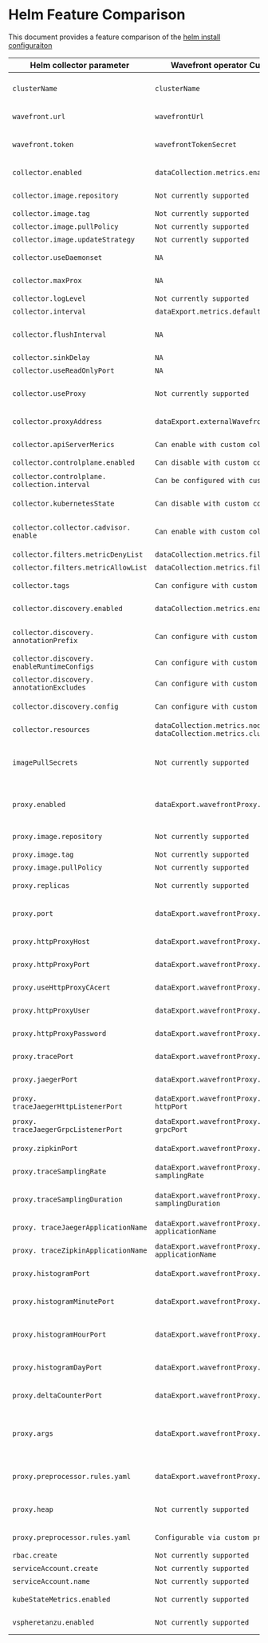 # Helm Feature Comparison
This document provides a feature comparison of the [helm install configuraiton](https://github.com/wavefrontHQ/helm/tree/master/wavefront#configuration)


| Helm collector parameter                      | Wavefront operator Custom Resource `spec`.                                                           | Description                                                                                                                                               |
|-----------------------------------------------|------------------------------------------------------------------------------------------------------|-----------------------------------------------------------------------------------------------------------------------------------------------------------|
| `clusterName`                                 | `clusterName`                                                                                        | ClusterName is a unique name for the Kubernetes cluster to be identified via a metric tag on Wavefront                                                    |
| `wavefront.url`                               | `wavefrontUrl`                                                                                       | Wavefront URL for your cluster. Ex: https://<your_cluster>.wavefront.com                                                                                  |
| `wavefront.token`                             | `wavefrontTokenSecret`                                                                               | WavefrontTokenSecret is the name of the secret that contains a wavefront API Token.                                                                       |
| `collector.enabled`                           | `dataCollection.metrics.enable`                                                                      | Metrics holds the configuration for node and cluster collectors.                                                                                          |
| `collector.image.repository`                  | `Not currently supported`                                                                            | Wavefront collector image registry and name                                                                                                               |
| `collector.image.tag`                         | `Not currently supported`                                                                            | Wavefront collector image tag                                                                                                                             |
| `collector.image.pullPolicy`                  | `Not currently supported`                                                                            | Wavefront collector image pull policy                                                                                                                     |
| `collector.image.updateStrategy`              | `Not currently supported`                                                                            | Wavefront collector updateStrategy                                                                                                                        |
| `collector.useDaemonset`                      | `NA`                                                                                                 | The operator uses an improved leader deployment/daemonSet architecture                                                                                    |
| `collector.maxProx`                           | `NA`                                                                                                 | Not supported in helm or operator install                                                                                                                 |
| `collector.logLevel`                          | `Not currently supported`                                                                            | Min logging level (info, debug, trace)                                                                                                                    |
| `collector.interval`                          | `dataExport.metrics.defaultCollectionInterval`                                                       | Default metrics collection interval                                                                                                                       |
| `collector.flushInterval`                     | `NA`                                                                                                 | This option was removed and the optimal flush interval is automatically set.                                                                              |
| `collector.sinkDelay`                         | `NA`                                                                                                 | This option was removed.                                                                                                                                  |
| `collector.useReadOnlyPort`                   | `NA`                                                                                                 | This option was removed.                                                                                                                                  |
| `collector.useProxy`                          | `Not currently supported`                                                                            | Operator no longer supports direct ingest, requires internal or external proxy configuration                                                              |
| `collector.proxyAddress`                      | `dataExport.externalWavefrontProxy.Url`                                                              | Url is the proxy URL that the collector sends metrics to.                                                                                                 |
| `collector.apiServerMerics`                   | `Can enable with custom collector config`                                                            | Collect metrics about Kubernetes API server.                                                                                                              |
| `collector.controlplane.enabled`              | `Can disable with custom collector config`                                                           | Enable control plane metrics.                                                                                                                             |
| `collector.controlplane. collection.interval` | `Can be configured with custom collector config`                                                   | The collection interval for the control plane metrics                                                                                                     |
| `collector.kubernetesState`                   | `Can disable with custom collector config`                                                           | Collect metrics about Kubernetes resource states.                                                                                                         |
| `collector.collector.cadvisor. enable`        | `Can enable with custom collector config`                                                            | Enable cAdvisor prometheus endpoint. See the cAdvisor docs for details on what metrics are available.                                                     |
| `collector.filters.metricDenyList`            | `dataCollection.metrics.filters.denyList`                                                            | List of metric patterns to deny.                                                                                                                          |
| `collector.filters.metricAllowList`           | `dataCollection.metrics.filters.allowList`                                                           | List of metric patterns to allow.                                                                                                                         |
| `collector.tags`                              | `Can configure with custom collector config`                                                         | collector.tags	Map of tags (key/value) to add to all metrics collected                                                                                   |
| `collector.discovery.enabled`                 | `dataCollection.metrics.enableDiscovery`                                                             | Rules based and Prometheus endpoints auto-discovery. Defaults to true.                                                                                    |
| `collector.discovery. annotationPrefix`       | `Can configure with custom collector config`                                                         | Replaces prometheus.io as prefix for annotations of auto-discovered Prometheus endpoints                                                                  |
| `collector.discovery. enableRuntimeConfigs`   | `Can configure with custom collector config`                                                         | Enable runtime discovery rules                                                                                                                            |
| `collector.discovery. annotationExcludes`     | `Can configure with custom collector config`                                                         | Exclude resources from annotation based auto-discovery                                                                                                    |
| `collector.discovery.config`                  | `Can configure with custom collector config`                                                         | Exclude resources from annotation based auto-discovery                                                                                                    |
| `collector.resources`                         | `dataCollection.metrics.nodeCollector.resources` `dataCollection.metrics.clusterCollector.resources` | Configuration for rules based auto-discovery                                                                                                              |
| `imagePullSecrets`                            | `Not currently supported`                                                                            | Enable Wavefront proxy and collector to pull from private image repositories. Note: secret must exist in namespace that will be used for the installation. |
| `proxy.enabled`                               | `dataExport.wavefrontProxy.enable`                                                                   | Enable is whether to enable the wavefront proxy. Defaults to true. Disable to use `dataExport.externalWavefrontProxy.Url`                                 |
| `proxy.image.repository`                      | `Not currently supported`                                                                            | Wavefront collector image registry and name                                                                                                               |
| `proxy.image.tag`                             | `Not currently supported`                                                                            | Wavefront proxy image tag                                                                                                                                 |
| `proxy.image.pullPolicy`                      | `Not currently supported`                                                                            | Wavefront proxy image pull policy                                                                                                                         |
| `proxy.replicas`                              | `Not currently supported`                                                                            | Replicas to deploy for Wavefront proxy (usually 1)                                                                                                        |
| `proxy.port`                                  | `dataExport.wavefrontProxy.metricPort`                                                               | MetricPort is the port for sending Wavefront data format metrics. Defaults to 2878.                                                                       |
| `proxy.httpProxyHost`                         | `dataExport.wavefrontProxy.httpProxy.secret`                                                         | Name of the secret containing the HttpProxy configuration.                                                                                                |
| `proxy.httpProxyPort`                         | `dataExport.wavefrontProxy.httpProxy.secret`                                                         | Name of the secret containing the HttpProxy configuration.                                                                                                |
| `proxy.useHttpProxyCAcert`                    | `dataExport.wavefrontProxy.httpProxy.secret`                                                         | Name of the secret containing the HttpProxy configuration.                                                                                                |
| `proxy.httpProxyUser`                         | `dataExport.wavefrontProxy.httpProxy.secret`                                                         | Name of the secret containing the HttpProxy configuration.                                                                                                |
| `proxy.httpProxyPassword`                     | `dataExport.wavefrontProxy.httpProxy.secret`                                                         | Name of the secret containing the HttpProxy configuration.                                                                                                |
| `proxy.tracePort`                             | `dataExport.wavefrontProxy.tracing.wavefront.port`                                                   | Port for sending distributed wavefront format tracing data (usually 30000)                                                                                |
| `proxy.jaegerPort`                            | `dataExport.wavefrontProxy.tracing.jaeger.port`                                                      | Port for Jaeger format tracing data (usually 30001)                                                                                                       |
| `proxy. traceJaegerHttpListenerPort`          | `dataExport.wavefrontProxy.tracing.jaeger. httpPort`                                                 | HttpPort for Jaeger Thrift format data (usually 30080)                                                                                                    |
| `proxy. traceJaegerGrpcListenerPort`          | `dataExport.wavefrontProxy.tracing.jaeger. grpcPort`                                                 | GrpcPort for Jaeger GRPC format data (usually 14250)                                                                                                      |
| `proxy.zipkinPort`                            | `dataExport.wavefrontProxy.tracing.zipkin.port`                                                      | Port for Zipkin format tracing data (usually 9411)                                                                                                        |
| `proxy.traceSamplingRate`                     | `dataExport.wavefrontProxy.tracing.wavefront. samplingRate`                                          | SamplingRate Distributed tracing data sampling rate (0 to 1)                                                                                              |
| `proxy.traceSamplingDuration`                 | `dataExport.wavefrontProxy.tracing.wavefront. samplingDuration`                                      | SamplingDuration When set to greater than 0, spans that exceed this duration will force trace to be sampled (ms)                                          |
| `proxy. traceJaegerApplicationName`           | `dataExport.wavefrontProxy.tracing.jaeger. applicationName`                                          | Custom application name for traces received on Jaeger's Http or Gprc port.                                                                                |
| `proxy. traceZipkinApplicationName`           | `dataExport.wavefrontProxy.tracing.zipkin. applicationName`                                          | Custom application name for traces received on Zipkin's port.                                                                                             |
| `proxy.histogramPort`                         | `dataExport.wavefrontProxy.histogram.port`                                                           | Port for wavefront histogram distributions (usually 40000)                                                                                                |
| `proxy.histogramMinutePort`                   | `dataExport.wavefrontProxy.histogram.minutePort`                                                     | Port to accumulate 1-minute based histograms on Wavefront data format (usually 40001)                                                                     |
| `proxy.histogramHourPort`                     | `dataExport.wavefrontProxy.histogram.hourPort`                                                       | Port to accumulate 1-hour based histograms on Wavefront data format (usually 40002)                                                                       |
| `proxy.histogramDayPort`                      | `dataExport.wavefrontProxy.histogram.dayPort`                                                        | Port to accumulate 1-day based histograms on Wavefront data format (usually 40002)                                                                        |
| `proxy.deltaCounterPort`                      | `dataExport.wavefrontProxy.deltaCounterPort`                                                         | Port to send delta counters on Wavefront data format (usually 50000)                                                                                      |
| `proxy.args`                                  | `dataExport.wavefrontProxy.args`                                                                     | Additional Wavefront proxy properties can be passed as command line arguments in the `--<property_name> <value>` format. Multiple properties can be specified. |
| `proxy.preprocessor.rules.yaml`               | `dataExport.wavefrontProxy.preprocessor`                                                             | Name of the configmap containing a rules.yaml key with proxy preprocessing rules                                                                          |
| `proxy.heap`                                  | `Not currently supported`                                                                            | Wavefront proxy Java heap maximum usage (java -Xmx command line option)                                                                                   |
| `proxy.preprocessor.rules.yaml`               | `Configurable via custom preproccesor rules`                                                         | YAML configuraiton for Wavefront proxy preprocessor rules                                                                                                 |
| `rbac.create`                                 | `Not currently supported`                                                                            | Create RBAC resources                                                                                                                                     |
| `serviceAccount.create`                       | `Not currently supported`                                                                            | Create Wavefront service account                                                                                                                          |
| `serviceAccount.name`                         | `Not currently supported`                                                                            | Name of Wavefront service account                                                                                                                         |
| `kubeStateMetrics.enabled`                    | `Not currently supported`                                                                            | Setup and enable Kube State Metrics for collection                                                                                                        |
| `vspheretanzu.enabled`                        | `Not currently supported`                                                                            | Enable and create role binding for vSphere with Tanzu kubernetes cluster                                                                                  |
